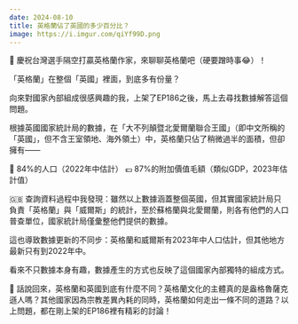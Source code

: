 ```yaml
---
date: 2024-08-10
title: 英格蘭佔了英國的多少百分比？
image: https://i.imgur.com/qiYf99D.png
---
```

🏴󠁧󠁢󠁥󠁮󠁧󠁿 慶祝台灣選手隔空打贏英格蘭作家，來聊聊英格蘭吧（硬要蹭時事😂）！

「英格蘭」在整個「英國」裡面，到底多有份量？

向來對國家內部組成很感興趣的我，上架了EP186之後，馬上去尋找數據解答這個問題。

根據英國國家統計局的數據，在「大不列顛暨北愛爾蘭聯合王國」（即中文所稱的「英國」，但不含王室領地、海外領土）中，英格蘭只佔了稍微過半的面積，但卻擁有——

👥 84%的人口（2022年中估計）
💷 87%的附加價值毛額（類似GDP，2023年估計值）

🇬🇧 查詢資料過程中我發現：雖然以上數據涵蓋整個英國，但其實國家統計局只負責「英格蘭」與「威爾斯」的統計，至於蘇格蘭與北愛爾蘭，則各有他們的人口普查單位，國家統計局僅彙整他們提供的數據。

這也導致數據更新的不同步：英格蘭和威爾斯有2023年中人口估計，但其他地方最新只有到2022年中。

看來不只數據本身有趣，數據產生的方式也反映了這個國家內部獨特的組成方式。

🏴󠁧󠁢󠁥󠁮󠁧󠁿 話說回來，英格蘭和英國到底有什麼不同？英格蘭文化的主體真的是盎格魯薩克遜人嗎？其他國家因為宗教差異內耗的同時，英格蘭如何走出一條不同的道路？以上問題，都在剛上架的EP186裡有精彩的討論！